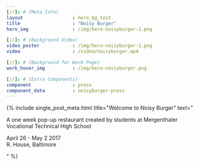 ```yaml
---
[//]: # (Meta Info)
layout 					: hero_bg_test
title 					: "Noisy Burger"
hero_img				: /img/hero-noisyburger-1.png

[//]: # (Background Video)
video_poster			: /img/hero-noisyburger-1.png
video 					: /video/noisyburger.mp4

[//]: # (Background for Work Page)
work_hover_img			: /img/hero-noisyburger.png

[//]: # (Extra Components)
component               : press
component_data          : noisyburger-press
---
```

<div class="single_post_wrapper">
{% include single_post_meta.html
    title="Welcome to Noisy Burger"
    text="<p>A one week pop-up restaurant created by students at Mergenthaler Vocational Technical High School</p>
    <p>April 26 - May 2 2017<br/>R. House, Baltimore</p>"
%}
</div>
